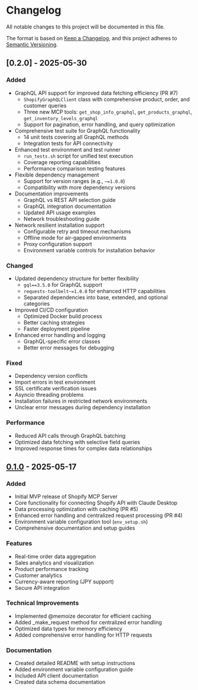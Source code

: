 # Changelog

All notable changes to this project will be documented in this file.

The format is based on [Keep a Changelog](https://keepachangelog.com/en/1.0.0/),
and this project adheres to [Semantic Versioning](https://semver.org/spec/v2.0.0.html).

## [0.2.0] - 2025-05-30

### Added
- GraphQL API support for improved data fetching efficiency (PR #7)
  - `ShopifyGraphQLClient` class with comprehensive product, order, and customer queries
  - Three new MCP tools: `get_shop_info_graphql`, `get_products_graphql`, `get_inventory_levels_graphql`
  - Support for pagination, error handling, and query optimization
- Comprehensive test suite for GraphQL functionality
  - 14 unit tests covering all GraphQL methods
  - Integration tests for API connectivity
- Enhanced test environment and test runner
  - `run_tests.sh` script for unified test execution
  - Coverage reporting capabilities
  - Performance comparison testing features
- Flexible dependency management
  - Support for version ranges (e.g., `~=1.0.0`)
  - Compatibility with more dependency versions
- Documentation improvements
  - GraphQL vs REST API selection guide
  - GraphQL integration documentation
  - Updated API usage examples
  - Network troubleshooting guide
- Network resilient installation support
  - Configurable retry and timeout mechanisms
  - Offline mode for air-gapped environments
  - Proxy configuration support
  - Environment variable controls for installation behavior

### Changed
- Updated dependency structure for better flexibility
  - `gql==3.5.0` for GraphQL support
  - `requests-toolbelt~=1.0.0` for enhanced HTTP capabilities
  - Separated dependencies into base, extended, and optional categories
- Improved CI/CD configuration
  - Optimized Docker build process
  - Better caching strategies
  - Faster deployment pipeline
- Enhanced error handling and logging
  - GraphQL-specific error classes
  - Better error messages for debugging

### Fixed
- Dependency version conflicts
- Import errors in test environment
- SSL certificate verification issues
- Asyncio threading problems
- Installation failures in restricted network environments
- Unclear error messages during dependency installation

### Performance
- Reduced API calls through GraphQL batching
- Optimized data fetching with selective field queries
- Improved response times for complex data relationships

## [0.1.0] - 2025-05-17

### Added
- Initial MVP release of Shopify MCP Server
- Core functionality for connecting Shopify API with Claude Desktop
- Data processing optimization with caching (PR #5)
- Enhanced error handling and centralized request processing (PR #4)
- Environment variable configuration tool (`env_setup.sh`)
- Comprehensive documentation and setup guides

### Features
- Real-time order data aggregation
- Sales analytics and visualization
- Product performance tracking
- Customer analytics
- Currency-aware reporting (JPY support)
- Secure API integration

### Technical Improvements
- Implemented @memoize decorator for efficient caching
- Added _make_request method for centralized error handling
- Optimized data types for memory efficiency
- Added comprehensive error handling for HTTP requests

### Documentation
- Created detailed README with setup instructions
- Added environment variable configuration guide
- Included API client documentation
- Created data schema documentation

[0.1.0]: https://github.com/gentacupoftea/shopify-mcp-server/releases/tag/v0.1.0